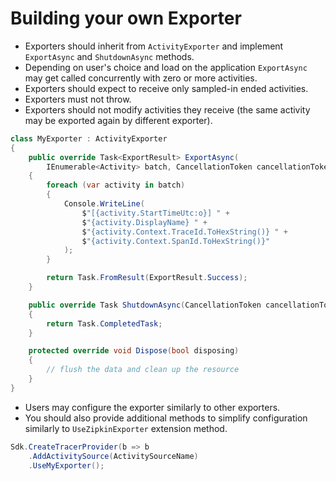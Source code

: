 # Building your own Exporter

* Exporters should inherit from `ActivityExporter` and implement `ExportAsync`
  and `ShutdownAsync` methods.
* Depending on user's choice and load on the application `ExportAsync` may get
  called concurrently with zero or more activities.
* Exporters should expect to receive only sampled-in ended activities.
* Exporters must not throw.
* Exporters should not modify activities they receive (the same activity may be
  exported again by different exporter).

```csharp
class MyExporter : ActivityExporter
{
    public override Task<ExportResult> ExportAsync(
        IEnumerable<Activity> batch, CancellationToken cancellationToken)
    {
        foreach (var activity in batch)
        {
            Console.WriteLine(
                $"[{activity.StartTimeUtc:o}] " +
                $"{activity.DisplayName} " +
                $"{activity.Context.TraceId.ToHexString()} " +
                $"{activity.Context.SpanId.ToHexString()}"
            );
        }

        return Task.FromResult(ExportResult.Success);
    }

    public override Task ShutdownAsync(CancellationToken cancellationToken)
    {
        return Task.CompletedTask;
    }

    protected override void Dispose(bool disposing)
    {
        // flush the data and clean up the resource
    }
}
```

* Users may configure the exporter similarly to other exporters.
* You should also provide additional methods to simplify configuration
  similarly to `UseZipkinExporter` extension method.

```csharp
Sdk.CreateTracerProvider(b => b
    .AddActivitySource(ActivitySourceName)
    .UseMyExporter();
```

